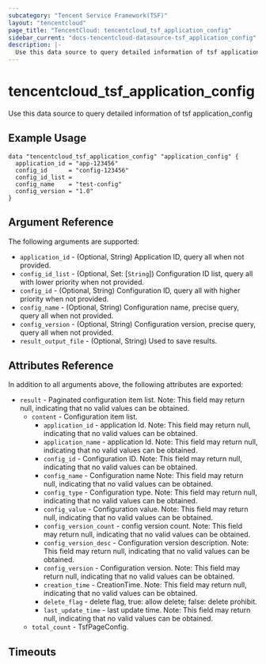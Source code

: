 ```yaml
---
subcategory: "Tencent Service Framework(TSF)"
layout: "tencentcloud"
page_title: "TencentCloud: tencentcloud_tsf_application_config"
sidebar_current: "docs-tencentcloud-datasource-tsf_application_config"
description: |-
  Use this data source to query detailed information of tsf application_config
---
```


# tencentcloud_tsf_application_config

Use this data source to query detailed information of tsf application_config

## Example Usage

```hcl
data "tencentcloud_tsf_application_config" "application_config" {
  application_id = "app-123456"
  config_id      = "config-123456"
  config_id_list =
  config_name    = "test-config"
  config_version = "1.0"
}
```

## Argument Reference

The following arguments are supported:

* `application_id` - (Optional, String) Application ID, query all when not provided.
* `config_id_list` - (Optional, Set: [`String`]) Configuration ID list, query all with lower priority when not provided.
* `config_id` - (Optional, String) Configuration ID, query all with higher priority when not provided.
* `config_name` - (Optional, String) Configuration name, precise query, query all when not provided.
* `config_version` - (Optional, String) Configuration version, precise query, query all when not provided.
* `result_output_file` - (Optional, String) Used to save results.

## Attributes Reference

In addition to all arguments above, the following attributes are exported:

* `result` - Paginated configuration item list. Note: This field may return null, indicating that no valid values can be obtained.
  * `content` - Configuration item list.
    * `application_id` - application Id. Note: This field may return null, indicating that no valid values can be obtained.
    * `application_name` - application Id. Note: This field may return null, indicating that no valid values can be obtained.
    * `config_id` - Configuration ID. Note: This field may return null, indicating that no valid values can be obtained.
    * `config_name` - Configuration name Note: This field may return null, indicating that no valid values can be obtained.
    * `config_type` - Configuration type. Note: This field may return null, indicating that no valid values can be obtained.
    * `config_value` - Configuration value. Note: This field may return null, indicating that no valid values can be obtained.
    * `config_version_count` - config version count.  Note: This field may return null, indicating that no valid values can be obtained.
    * `config_version_desc` - Configuration version description. Note: This field may return null, indicating that no valid values can be obtained.
    * `config_version` - Configuration version. Note: This field may return null, indicating that no valid values can be obtained.
    * `creation_time` - CreationTime. Note: This field may return null, indicating that no valid values can be obtained.
    * `delete_flag` - delete flag, true: allow delete; false: delete prohibit.
    * `last_update_time` - last update time.  Note: This field may return null, indicating that no valid values can be obtained.
  * `total_count` - TsfPageConfig.


## Timeouts

<no value>


